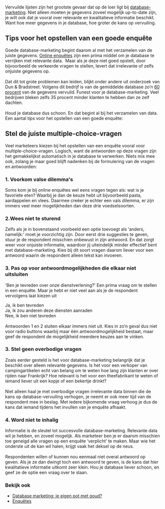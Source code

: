 Vervuilde lijsten zijn het grootste gevaar dat op de loer ligt bij
[database-marketing](http://www.copernica.com/nl/over-ons/nieuws/database-marketing-je-eigen-pot-met-goud).
Niet alleen moeten je gegevens zoveel mogelijk up-to-date zijn, je wilt
ook dat je vooral over relevante en kwalitatieve informatie beschikt.
Want hoe meer gegevens in je database, hoe groter de kans op vervuiling.

Tips voor het opstellen van een goede enquête
---------------------------------------------

Goede database-marketing begint daarom al met het verzamelen van de
juiste gegevens. [Online
enquêtes](http://www.copernica.com/nl/functies/webpaginas/enquetes) zijn
een prima middel om je database te verrijken met relevante data.  Maar
als je deze niet goed opstelt, door bijvoorbeeld de verkeerde vragen te
stellen, levert dat irrelevante of zelfs onjuiste gegevens op.  \
 \
 Dat dit tot grote problemen kan leiden, blijkt onder andere uit
onderzoek van Dun & Bradstreet. Volgens dit bedrijf is van de gemiddelde
database zo’n [60
procent](http://www.managersonline.nl/vaknieuws/937/www.mastermeetings.nl)
van de gegevens vervuild. Funest voor je database-marketing. Veel
bedrijven bleken zelfs 35 procent minder klanten te hebben dan ze zelf
dachten.\
 \
 Houd je database dus schoon. En dat begint al bij het verzamelen van
data. Een aantal tips voor het opstellen van een goede enquête:

Stel de juiste multiple-choice-vragen
-------------------------------------

Veel marketeers kiezen bij het opstellen van een enquête vooral voor
multiple-choice-vragen. Logisch, want de antwoorden op deze vragen zijn
het gemakkelijkst automatisch in je database te verwerken. Niets mis mee
ook, zolang je maar goed blijft nadenken bij de formulering van de
vragen en antwoorden:

### 1. Voorkom valse dilemma's

Soms kom je bij online enquêtes wel eens vragen tegen als: wat is je
favoriete eten? Waarbij je dan de keuze hebt uit bijvoorbeeld pasta,
aardappelen en vlees. Daarmee creëer je echter een vals dilemma, er zijn
immers veel meer mogelijkheden dan deze drie voedselsoorten.

### 2.Wees niet te sturend

Zelfs als je in bovenstaand voorbeeld een optie toevoegt als ‘anders,
namelijk:’ moet je voorzichtig zijn. Door eerst drie suggesties te
geven, stuur je de respondent misschien onbewust in zijn antwoord. En
dat zorgt weer voor onjuiste informatie, waardoor jij uiteindelijk
minder effectief bent met database-marketing. Kies bij dit soort vragen
daarom liever voor een antwoord waarin de respondent alleen tekst kan
invoeren.

### 3. Pas op voor antwoordmogelijkheden die elkaar niet uitsluiten

'Ben je tevreden over onze dienstverlening?' Een prima vraag om te
stellen in een enquête. Maar je hebt er niet veel aan als je de
respondent vervolgens laat kiezen uit

Ja, ik ben tevreden\
Ja, ik zou anderen deze diensten aanraden \
Nee, ik ben niet tevreden\
\
Antwoorden 1 en 2 sluiten elkaar immers niet uit. Kies in zo’n geval dus
niet voor radio buttons waarbij maar één antwoordmogelijkheid bestaat,
maar geef de respondent de mogelijkheid meerdere keuzes aan te vinken.

### 3. Stel geen overbodige vragen

Zoals eerder gesteld is het voor database-marketing belangrijk dat je
beschikt over alleen relevante gegevens. Is het voor een verkoper van
campingartikelen echt van belang om te weten hoe lang zijn klanten er
over rijden naar Frankrijk? Hoe relevant is het voor een theefabrikant
te weten of iemand liever uit een kopje of een bekertje drinkt? \
 \
 Niet alleen haal je met overbodige vragen irrelevante data binnen die
de kans op database-vervuiling verhogen, je neemt er ook meer tijd van
de respondent mee in beslag. Met iedere bijkomende vraag verhoog je dus
de kans dat iemand tijdens het invullen van je enquête afhaakt.

### 4. Word niet te inhalig

Informatie is de sleutel tot succesvolle database-marketing. Relevante
data wil je hebben, en zoveel mogelijk. Als marketeer ben je er daarom
misschien toe geneigd alle vragen op een enquête ‘verplicht’ te maken.
Maar wie het onderste uit de kan wil halen, krijgt vaak het deksel op de
neus.  \
 \
 Respondenten willen of kunnen nou eenmaal niet overal antwoord op
geven. Als je ze dan dwingt toch een antwoord te geven, is de kans dat
hier kwalitatieve informatie uitkomt zeer klein. Hou je database liever
schoon, en geef ze de optie een vraag over te slaan.

### Bekijk ook

-   [Database marketing: je eigen pot met
    goud?](http://www.copernica.com/nl/over-ons/nieuws/database-marketing-je-eigen-pot-met-goud "Database marketing: je eigen pot met goud?")
-   [Enquêtes](http://www.copernica.com/nl/functies/webpaginas/enquetes "Enquêtes")

